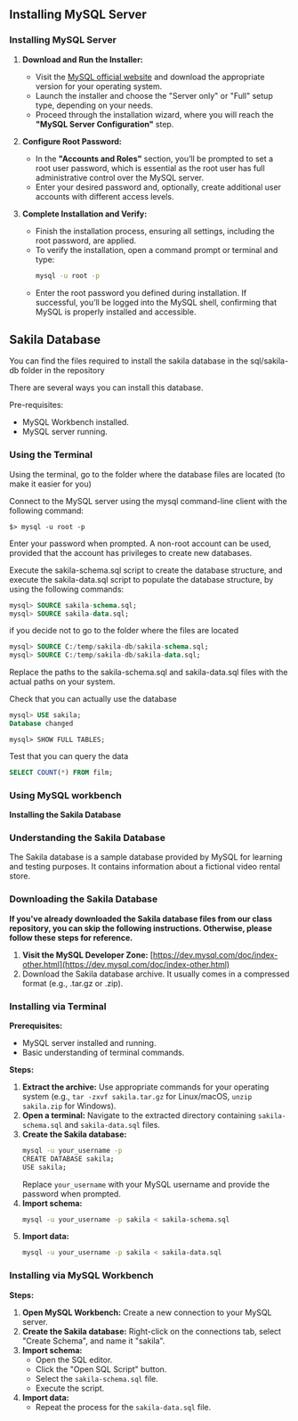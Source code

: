 ## Installing MySQL Server
### Installing MySQL Server

1. **Download and Run the Installer:**
   - Visit the [MySQL official website](https://dev.mysql.com/downloads/installer/) and download the appropriate version for your operating system.
   - Launch the installer and choose the "Server only" or "Full" setup type, depending on your needs.
   - Proceed through the installation wizard, where you will reach the **"MySQL Server Configuration"** step.

2. **Configure Root Password:**
   - In the **"Accounts and Roles"** section, you’ll be prompted to set a root user password, which is essential as the root user has full administrative control over the MySQL server.
   - Enter your desired password and, optionally, create additional user accounts with different access levels.

3. **Complete Installation and Verify:**
   - Finish the installation process, ensuring all settings, including the root password, are applied.
   - To verify the installation, open a command prompt or terminal and type:
     ```bash
     mysql -u root -p
     ```
   - Enter the root password you defined during installation. If successful, you’ll be logged into the MySQL shell, confirming that MySQL is properly installed and accessible.

## Sakila Database
You can find the files required to install the sakila database in the sql/sakila-db folder in the repository

There are several ways you can install this database.

Pre-requisites:
*  MySQL Workbench installed.
*  MySQL server running.

### Using the Terminal

Using the terminal, go to the folder where the database files are located (to make it easier for you)

Connect to the MySQL server using the mysql command-line client with the following command:

```$> mysql -u root -p```

Enter your password when prompted. A non-root account can be used, provided that the account has privileges to create new databases.

Execute the sakila-schema.sql script to create the database structure, and execute the sakila-data.sql script to populate the database structure, by using the following commands:

```sql
mysql> SOURCE sakila-schema.sql;
mysql> SOURCE sakila-data.sql;
```

if you decide not to go to the folder where the files are located

```sql
mysql> SOURCE C:/temp/sakila-db/sakila-schema.sql;
mysql> SOURCE C:/temp/sakila-db/sakila-data.sql;
```
Replace the paths to the sakila-schema.sql and sakila-data.sql files with the actual paths on your system.

Check that you can actually use the database

```sql
mysql> USE sakila;
Database changed
```

```
mysql> SHOW FULL TABLES;
```

Test that you can query the data
```sql
SELECT COUNT(*) FROM film;
```

### Using MySQL workbench

**Installing the Sakila Database**

### Understanding the Sakila Database
The Sakila database is a sample database provided by MySQL for learning and testing purposes. It contains information about a fictional video rental store.

### Downloading the Sakila Database
**If you've already downloaded the Sakila database files from our class repository, you can skip the following instructions. Otherwise, please follow these steps for reference.**

1. **Visit the MySQL Developer Zone:** [https://dev.mysql.com/doc/index-other.html](https://dev.mysql.com/doc/index-other.html)
2. Download the Sakila database archive. It usually comes in a compressed format (e.g., .tar.gz or .zip).

### Installing via Terminal
**Prerequisites:**
* MySQL server installed and running.
* Basic understanding of terminal commands.

**Steps:**
1. **Extract the archive:** Use appropriate commands for your operating system (e.g., `tar -zxvf sakila.tar.gz` for Linux/macOS, `unzip sakila.zip` for Windows).
2. **Open a terminal:** Navigate to the extracted directory containing `sakila-schema.sql` and `sakila-data.sql` files.
3. **Create the Sakila database:**
   ```bash
   mysql -u your_username -p
   CREATE DATABASE sakila;
   USE sakila;
   ```
   Replace `your_username` with your MySQL username and provide the password when prompted.
4. **Import schema:**
   ```bash
   mysql -u your_username -p sakila < sakila-schema.sql
   ```
5. **Import data:**
   ```bash
   mysql -u your_username -p sakila < sakila-data.sql
   ```

### Installing via MySQL Workbench


**Steps:**
1. **Open MySQL Workbench:** Create a new connection to your MySQL server.
2. **Create the Sakila database:** Right-click on the connections tab, select "Create Schema", and name it "sakila".
3. **Import schema:**
   * Open the SQL editor.
   * Click the "Open SQL Script" button.
   * Select the `sakila-schema.sql` file.
   * Execute the script.
4. **Import data:**
   * Repeat the process for the `sakila-data.sql` file.
